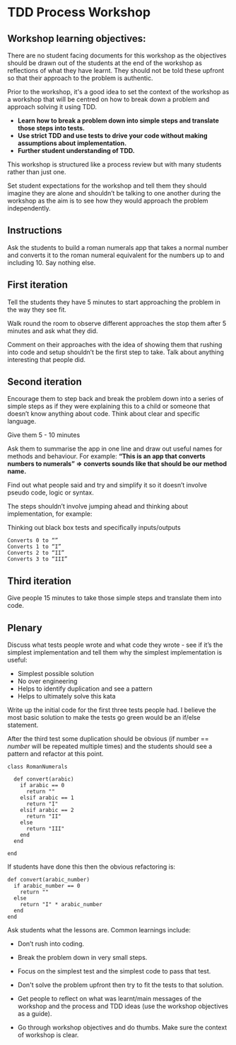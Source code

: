 # TDD Process Workshop

## Workshop learning objectives:

There are no student facing documents for this workshop as the objectives should be drawn out of the students at the end of the workshop as reflections of what they have learnt. They should not be told these upfront so that their approach to the problem is authentic.

Prior to the workshop, it's a good idea to set the context of the workshop as a workshop that will be centred on how to break down a problem and approach solving it using TDD.

- **Learn how to break a problem down into simple steps and translate those steps into tests.**
- **Use strict TDD and use tests to drive your code without making assumptions about implementation.**
- **Further student understanding of TDD.**

This workshop is structured like a process review but with many students rather than just one.

Set student expectations for the workshop and tell them they should imagine they are alone and shouldn’t be talking to one another during the workshop as the aim is to see how they would approach the problem independently.

## Instructions

Ask the students to build a roman numerals app that takes a normal number and converts it to the roman numeral equivalent for the numbers up to and including 10. Say nothing else.

## First iteration

Tell the students they have 5 minutes to start approaching the problem in the way they see fit.

Walk round the room to observe different approaches the stop them after 5 minutes and ask what they did.

Comment on their approaches with the idea of showing them that rushing into code and setup shouldn’t be the first step to take.
Talk about anything interesting that people did.

## Second iteration

Encourage them to step back and break the problem down into a series of simple steps as if they were explaining this to a child or someone that doesn’t know anything about code.
Think about clear and specific language.

Give them 5 - 10 minutes

Ask them to summarise the app in one line and draw out useful names for methods and behaviour. For example:
**“This is an app that converts numbers to numerals” => converts sounds like that should be our method name.**

Find out what people said and try and simplify it so it doesn’t involve pseudo code, logic or syntax.

The steps shouldn’t involve jumping ahead and thinking about implementation, for example:

Thinking out black box tests and specifically inputs/outputs

```
Converts 0 to “”
Converts 1 to “I”
Converts 2 to “II”
Converts 3 to “III”
```

## Third iteration

Give people 15 minutes to take those simple steps and translate them into code.


## Plenary

Discuss what tests people wrote and what code they wrote - see if it’s the simplest implementation and tell them why the simplest implementation is useful:

- Simplest possible solution
- No over engineering
- Helps to identify duplication and see a pattern
- Helps to ultimately solve this kata

Write up the initial code for the first three tests people had. I believe the most basic solution to make the tests go green would be an if/else statement.

After the third test some duplication should be obvious (if number == *number* will be repeated multiple times) and the students should see a pattern and refactor at this point.

```
class RomanNumerals

  def convert(arabic)
    if arabic == 0
      return ""
    elsif arabic == 1
      return "I"
    elsif arabic == 2
      return "II"
    else
      return "III"
    end
  end

end
```

If students have done this then the obvious refactoring is:

```
def convert(arabic_number)
  if arabic_number == 0
    return ""
  else
    return "I" * arabic_number
  end
end
```

Ask students what the lessons are. Common learnings include:

- Don’t rush into coding.
- Break the problem down in very small steps.
- Focus on the simplest test and the simplest code to pass that test.
- Don't solve the problem upfront then try to fit the tests to that solution.


- Get people to reflect on what was learnt/main messages of the workshop and the process and TDD ideas (use the workshop objectives as a guide).

- Go through workshop objectives and do thumbs. Make sure the context of workshop is clear.
